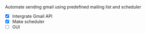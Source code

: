 Automate sending gmail using predefined mailing list and scheduler

* [x] Intergrate Gmail API
* [x] Make scheduler
* [ ] GUI